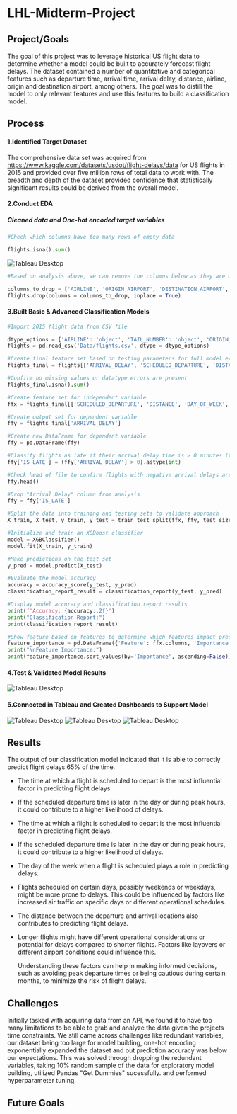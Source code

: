 # LHL-Midterm-Project


## Project/Goals
The goal of this project was to leverage historical US flight data to determine whether a model could be built to accurately forecast flight delays. The dataset contained a number of quantitative and categorical features such as departure time, arrival time, arrival delay, distance, airline, origin and destination airport, among others. The goal was to distill the model to only relevant features and use this features to build a classification model. 

## Process

#### 1.Identified Target Dataset
The comprehensive data set was acquired from https://www.kaggle.com/datasets/usdot/flight-delays/data for US flights in 2015 and provided over five million rows of total data to work with. The breadth and depth of the dataset provided confidence that statistically significant results could be derived from the overall model. 
#### 2.Conduct EDA
##### Cleaned data and One-hot encoded target variables
``` python
#Check which columns have too many rows of empty data

flights.isna().sum()
```
<img src="images/EDA.png" alt="Tableau Desktop">

``` python
#Based on analysis above, we can remove the columns below as they are mostly blank and will delete the entire dataset of we clean all columns without data. Also removing columns such as "Airline", "Origin Airport", "Destination Airport", and "Tail Number" such those aren't numerical and cannot be part of EDA

columns_to_drop = ['AIRLINE', 'ORIGIN_AIRPORT', 'DESTINATION_AIRPORT', 'TAIL_NUMBER', 'CANCELLATION_REASON', 'AIR_SYSTEM_DELAY', 'SECURITY_DELAY', 'AIRLINE_DELAY', 'LATE_AIRCRAFT_DELAY', 'WEATHER_DELAY', 'DEPARTURE_TIME']
flights.drop(columns = columns_to_drop, inplace = True)
```


#### 3.Built Basic & Advanced Classification Models
```python
#Import 2015 flight data from CSV file

dtype_options = {'AIRLINE': 'object', 'TAIL_NUMBER': 'object', 'ORIGIN_AIRPORT': 'object', 'DESTINATION_AIRPORT': 'object'}
flights = pd.read_csv('Data/flights.csv', dtype = dtype_options)

#Create final feature set based on testing parameters for full model evaluation
flights_final = flights[['ARRIVAL_DELAY', 'SCHEDULED_DEPARTURE', 'DISTANCE', 'DAY_OF_WEEK', 'MONTH']]

#Confirm no missing values or datatype errors are present
flights_final.isna().sum()

#Create feature set for independent variable
ffx = flights_final[['SCHEDULED_DEPARTURE', 'DISTANCE', 'DAY_OF_WEEK', 'MONTH']]

#Create output set for dependent variable
ffy = flights_final['ARRIVAL_DELAY']

#Create new DataFrame for dependent variable
ffy = pd.DataFrame(ffy)

#Classify flights as late if their arrival delay time is > 0 minutes (Value = 1) otherwise if on-time or early (Value = 0)
ffy['IS_LATE'] = (ffy['ARRIVAL_DELAY'] > 0).astype(int)

#Check head of file to confirm flights with negative arrival delays are classified as 0 and flights with positive values are classified as 1
ffy.head()

#Drop "Arrival Delay" column from analysis
ffy = ffy['IS_LATE']

#Split the data into training and testing sets to validate approach
X_train, X_test, y_train, y_test = train_test_split(ffx, ffy, test_size=0.2, random_state=42)

#Initialize and train an XGBoost classifier
model = XGBClassifier()
model.fit(X_train, y_train)

#Make predictions on the test set
y_pred = model.predict(X_test)

#Evaluate the model accuracy
accuracy = accuracy_score(y_test, y_pred)
classification_report_result = classification_report(y_test, y_pred)

#Display model accuracy and classification report results
print(f"Accuracy: {accuracy:.2f}")
print("Classification Report:")
print(classification_report_result)

#Show feature based on features to determine which features impact prediction results
feature_importance = pd.DataFrame({'Feature': ffx.columns, 'Importance': model.feature_importances_})
print("\nFeature Importance:")
print(feature_importance.sort_values(by='Importance', ascending=False))
```


#### 4.Test & Validated Model Results
<img src="images/Classification Report.png" alt="Tableau Desktop">


#### 5.Connected in Tableau and Created Dashboards to Support Model 

<img src="images/Connecting2 Data.png" alt="Tableau Desktop">

<img src="images/Dashboard 1.png" alt="Tableau Desktop">

<img src="images/Dashboard 2.png" alt="Tableau Desktop">


## Results
The output of our classification model indicated that it is able to correctly predict flight delays 65% of the time.
- The time at which a flight is scheduled to depart is the most influential factor in predicting flight delays.
- If the scheduled departure time is later in the day or during peak hours, it could contribute to a higher likelihood of delays.
- The time at which a flight is scheduled to depart is the most influential factor in predicting flight delays.
- If the scheduled departure time is later in the day or during peak hours, it could contribute to a higher likelihood of delays.
- The day of the week when a flight is scheduled plays a role in predicting delays.
- Flights scheduled on certain days, possibly weekends or weekdays, might be more prone to delays. This could be influenced by factors like increased air traffic on specific days or different operational schedules.
- The distance between the departure and arrival locations also contributes to predicting flight delays.
- Longer flights might have different operational considerations or potential for delays compared to shorter flights. Factors like layovers or different airport conditions could influence this.

  Understanding these factors can help in making informed decisions, such as avoiding peak departure times or being cautious during certain months, to minimize the risk of flight delays.

## Challenges 
Initially tasked with acquiring data from an API, we found it to have too many limitations to be able to grab and analyze the data given the projects time constraints. We still came across challenges like redundant variables, our dataset being too large for model building, one-hot encoding exponentially expanded the dataset and out prediction accuracy was below our expectations. This was solved through dropping the redundant variables, taking 10% random sample of the data for exploratory model building, utilized Pandas "Get Dummies" sucessfully. and performed hyperparameter tuning.


## Future Goals
